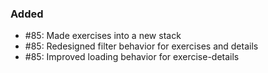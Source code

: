 ### Added

- #85: Made exercises into a new stack
- #85: Redesigned filter behavior for exercises and details
- #85: Improved loading behavior for exercise-details
